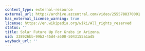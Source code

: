 ```yaml
---
content_type: external-resource
external_url: http://archive.azcentral.com/video/2555788370001
has_external_license_warning: true
license: https://en.wikipedia.org/wiki/All_rights_reserved
status: ''
title: Solar Future Up For Grabs in Arizona.
uid: 338926bb-99b2-45d4-a600-5043155a1ad5
wayback_url: ''
---
```

